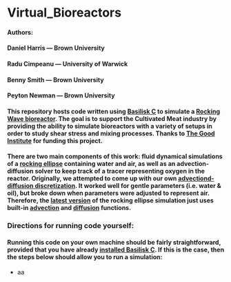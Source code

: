 # Virtual_Bioreactors

#### Authors:
#### Daniel Harris — Brown University
#### Radu Cimpeanu — University of Warwick
#### Benny Smith — Brown University
#### Peyton Newman — Brown University

#### This repository hosts code written using [Basilisk C](http://basilisk.fr) to simulate a [Rocking Wave bioreactor](https://link.springer.com/article/10.1023/A:1008025016272). The goal is to support the Cultivated Meat industry by providing the ability to simulate bioreactors with a variety of setups in order to study shear stress and mixing processes. Thanks to [The Good Institute](https://gfi.org) for funding this project.
#### There are two main components of this work: fluid dynamical simulations of a [rocking ellipse](https://github.com/austinbennysmith/Virtual_Bioreactors/tree/main/Rocking_Ellipse) containing water and air, as well as an advection-diffusion solver to keep track of a tracer representing oxygen in the reactor. Originally, we attempted to come up with our own [advectiond-diffusion discretization](https://github.com/austinbennysmith/Virtual_Bioreactors/tree/main/advection_diffusion). It worked well for gentle parameters (i.e. water & oil), but broke down when parameters were adjusted to represent air. Therefore, the [latest version](https://github.com/austinbennysmith/Virtual_Bioreactors/tree/main/Rocking_Ellipse/Builtin_Solver/FullSized) of the rocking ellipse simulation just uses built-in [advection](http://basilisk.fr/src/advection.h) and [diffusion](http://basilisk.fr/src/diffusion.h) functions.

### **Directions for running code yourself:**
#### Running this code on your own machine should be fairly straightforward, provided that you have already [installed Basilisk C](http://basilisk.fr/src/INSTALL). If this is the case, then the steps below should allow you to run a simulation:
* aa
